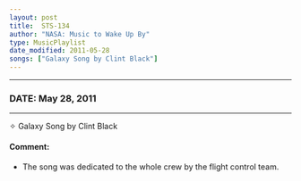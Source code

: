 ```yaml
---
layout: post
title:  STS-134
author: "NASA: Music to Wake Up By"
type: MusicPlaylist
date_modified: 2011-05-28
songs: ["Galaxy Song by Clint Black"]
---
```


----
### DATE: May 28, 2011
----
✧ Galaxy Song by Clint Black

#### Comment:
* The song was dedicated to the whole crew by the flight control team.



<br/>
<center>
	<a target="_blank"
	   href="https://twitter.com/intent/tweet?hashtags=Space,NASA,Playlist,NASAWakeupCalls,SpaceProgram&text={{ page.author}}, '{{ page.songs.first }}' {{ page.title }}, {{ page.date | date: '%B %d, %Y' }}. {{ site.url }}{{ page.url }} @nasawakeupcalls">
	   <i class="fab fa-twitter" alt="Tweet this page" style="font-size: 1.3em;"></i>
	</a>
	&nbsp; 	<i class="fas fa-user-astronaut" style="font-size: 1.5em;"></i> &nbsp;
    <a type="amzn" search="'Galaxy Song by Clint Black'" category="popular music">
        <i class="fab fa-amazon" style="font-size: 1.3em;"></i>
    </a>
</center>
